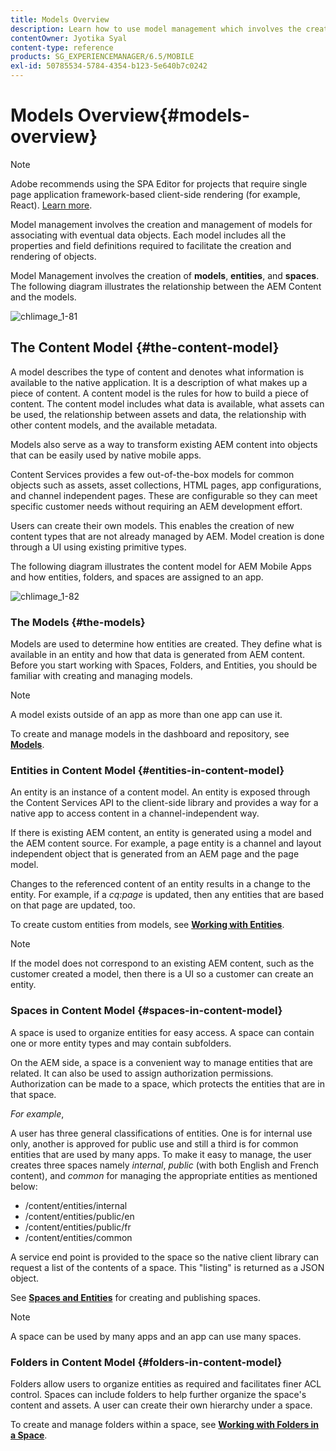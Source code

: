```yaml
---
title: Models Overview
description: Learn how to use model management which involves the creation and management of models for associating with eventual data objects.
contentOwner: Jyotika Syal
content-type: reference
products: SG_EXPERIENCEMANAGER/6.5/MOBILE
exl-id: 50785534-5784-4354-b123-5e640b7c0242
---
```

# Models Overview{#models-overview}

>[!NOTE]
>
>Adobe recommends using the SPA Editor for projects that require single page application framework-based client-side rendering (for example, React). [Learn more](/help/sites-developing/spa-overview.md).

Model management involves the creation and management of models for associating with eventual data objects. Each model includes all the properties and field definitions required to facilitate the creation and rendering of objects.

Model Management involves the creation of **models**, **entities**, and **spaces**. The following diagram illustrates the relationship between the AEM Content and the models.

![chlimage_1-81](assets/chlimage_1-81.png)

## The Content Model {#the-content-model}

A model describes the type of content and denotes what information is available to the native application. It is a description of what makes up a piece of content. A content model is the rules for how to build a piece of content. The content model includes what data is available, what assets can be used, the relationship between assets and data, the relationship with other content models, and the available metadata.

Models also serve as a way to transform existing AEM content into objects that can be easily used by native mobile apps.

Content Services provides a few out-of-the-box models for common objects such as assets, asset collections, HTML pages, app configurations, and channel independent pages. These are configurable so they can meet specific customer needs without requiring an AEM development effort.

Users can create their own models. This enables the creation of new content types that are not already managed by AEM. Model creation is done through a UI using existing primitive types.

The following diagram illustrates the content model for AEM Mobile Apps and how entities, folders, and spaces are assigned to an app.

![chlimage_1-82](assets/chlimage_1-82.png)

### The Models {#the-models}

Models are used to determine how entities are created. They define what is available in an entity and how that data is generated from AEM content. Before you start working with Spaces, Folders, and Entities, you should be familiar with creating and managing models.

>[!NOTE]
>
>A model exists outside of an app as more than one app can use it.
>

To create and manage models in the dashboard and repository, see **[Models](/help/mobile/administer-mobile-apps.md)**.

### Entities in Content Model {#entities-in-content-model}

An entity is an instance of a content model. An entity is exposed through the Content Services API to the client-side library and provides a way for a native app to access content in a channel-independent way.

If there is existing AEM content, an entity is generated using a model and the AEM content source. For example, a page entity is a channel and layout independent object that is generated from an AEM page and the page model.

Changes to the referenced content of an entity results in a change to the entity. For example, if a *cq:page* is updated, then any entities that are based on that page are updated, too.

To create custom entities from models, see **[Working with Entities](/help/mobile/spaces-and-entities.md)**.

>[!NOTE]
>
>If the model does not correspond to an existing AEM content, such as the customer created a model, then there is a UI so a customer can create an entity.
>

### Spaces in Content Model {#spaces-in-content-model}

A space is used to organize entities for easy access. A space can contain one or more entity types and may contain subfolders.

On the AEM side, a space is a convenient way to manage entities that are related. It can also be used to assign authorization permissions. Authorization can be made to a space, which protects the entities that are in that space.

*For example*,

A user has three general classifications of entities. One is for internal use only, another is approved for public use and still a third is for common entities that are used by many apps. To make it easy to manage, the user creates three spaces namely *internal*, *public* (with both English and French content), and *common* for managing the appropriate entities as mentioned below:

* /content/entities/internal
* /content/entities/public/en
* /content/entities/public/fr
* /content/entities/common

A service end point is provided to the space so the native client library can request a list of the contents of a space. This "listing" is returned as a JSON object.

See **[Spaces and Entities](/help/mobile/spaces-and-entities.md)** for creating and publishing spaces.

>[!NOTE]
>
>A space can be used by many apps and an app can use many spaces.

### Folders in Content Model {#folders-in-content-model}

Folders allow users to organize entities as required and facilitates finer ACL control. Spaces can include folders to help further organize the space's content and assets. A user can create their own hierarchy under a space.

To create and manage folders within a space, see **[Working with Folders in a Space](/help/mobile/spaces-and-entities.md)**.
